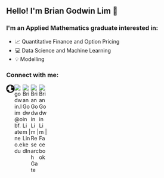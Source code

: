 ## Hello! I'm Brian Godwin Lim 👋 

### I'm an Applied Mathematics graduate interested in: 

- 📈 Quantitative Finance and Option Pricing
- 💻 Data Science and Machine Learning
- 💡 Modelling

### Connect with me:

[<img align="left" alt="www.brianlim.xyz" width="22px" src="https://raw.githubusercontent.com/iconic/open-iconic/master/svg/globe.svg" />](https://www.brianlim.xyz/)

[<img align="left" alt="godwin.lim@obf.ateneo.edu" width="22px" src="https://cdn.jsdelivr.net/npm/simple-icons@v3/icons/gmail.svg" />](mailto:godwin.lim@obf.ateneo.edu)

[<img align="left" alt="Brian Godwin Lim | LinkedIn" width="22px" src="https://cdn.jsdelivr.net/npm/simple-icons@v3/icons/linkedin.svg" />](https://www.linkedin.com/in/briangodwinlim/)

[<img align="left" alt="Brian Godwin Lim | Research Gate" width="22px" src="https://cdn.jsdelivr.net/npm/simple-icons@v3/icons/researchgate.svg" />](https://www.researchgate.net/profile/Brian-Godwin-Lim)

[<img align="left" alt="Brian Godwin Lim | Facebook" width="22px" src="https://cdn.jsdelivr.net/npm/simple-icons@v3/icons/facebook.svg" />](https://www.facebook.com/briangodwinlim/)
